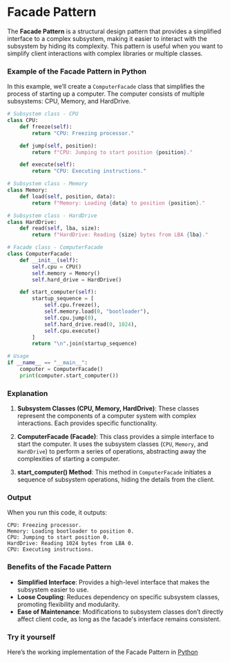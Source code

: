 # Facade Pattern

The **Facade Pattern** is a structural design pattern that provides a simplified interface to a complex subsystem, making it easier to interact with the subsystem by hiding its complexity. This pattern is useful when you want to simplify client interactions with complex libraries or multiple classes.

### Example of the Facade Pattern in Python

In this example, we’ll create a `ComputerFacade` class that simplifies the process of starting up a computer. The computer consists of multiple subsystems: CPU, Memory, and HardDrive.

```python
# Subsystem class - CPU
class CPU:
    def freeze(self):
        return "CPU: Freezing processor."

    def jump(self, position):
        return f"CPU: Jumping to start position {position}."

    def execute(self):
        return "CPU: Executing instructions."

# Subsystem class - Memory
class Memory:
    def load(self, position, data):
        return f"Memory: Loading {data} to position {position}."

# Subsystem class - HardDrive
class HardDrive:
    def read(self, lba, size):
        return f"HardDrive: Reading {size} bytes from LBA {lba}."

# Facade class - ComputerFacade
class ComputerFacade:
    def __init__(self):
        self.cpu = CPU()
        self.memory = Memory()
        self.hard_drive = HardDrive()

    def start_computer(self):
        startup_sequence = [
            self.cpu.freeze(),
            self.memory.load(0, "bootloader"),
            self.cpu.jump(0),
            self.hard_drive.read(0, 1024),
            self.cpu.execute()
        ]
        return "\n".join(startup_sequence)

# Usage
if __name__ == "__main__":
    computer = ComputerFacade()
    print(computer.start_computer())
```

### Explanation

1. **Subsystem Classes (CPU, Memory, HardDrive)**: These classes represent the components of a computer system with complex interactions. Each provides specific functionality.

2. **ComputerFacade (Facade)**: This class provides a simple interface to start the computer. It uses the subsystem classes (`CPU`, `Memory`, and `HardDrive`) to perform a series of operations, abstracting away the complexities of starting a computer.

3. **start_computer() Method**: This method in `ComputerFacade` initiates a sequence of subsystem operations, hiding the details from the client.

### Output

When you run this code, it outputs:

```
CPU: Freezing processor.
Memory: Loading bootloader to position 0.
CPU: Jumping to start position 0.
HardDrive: Reading 1024 bytes from LBA 0.
CPU: Executing instructions.
```

### Benefits of the Facade Pattern

- **Simplified Interface**: Provides a high-level interface that makes the subsystem easier to use.
- **Loose Coupling**: Reduces dependency on specific subsystem classes, promoting flexibility and modularity.
- **Ease of Maintenance**: Modifications to subsystem classes don’t directly affect client code, as long as the facade's interface remains consistent.

### Try it yourself

Here’s the working implementation of the Facade Pattern in [Python](src/facade.py)